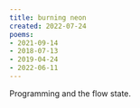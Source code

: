 ```yaml
---
title: burning neon
created: 2022-07-24
poems:
- 2021-09-14
- 2018-07-13
- 2019-04-24
- 2022-06-11
---
```


Programming and the flow state.